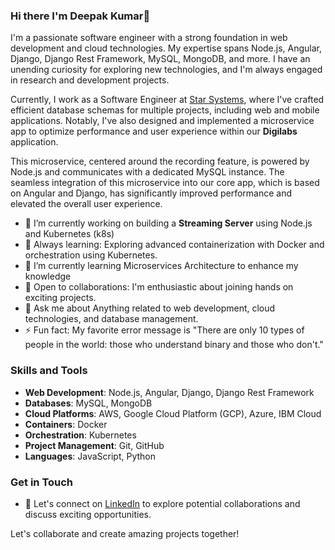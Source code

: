 ### Hi there I'm Deepak Kumar👋

I'm a passionate software engineer with a strong foundation in web development and cloud technologies. My expertise spans Node.js, Angular, Django, Django Rest Framework, MySQL, MongoDB, and more. I have an unending curiosity for exploring new technologies, and I'm always engaged in research and development projects.


Currently, I work as a Software Engineer at [Star Systems](https://starsystems.in/), where I've crafted efficient database schemas for multiple projects, including web and mobile applications. Notably, I've also designed and implemented a microservice app to optimize performance and user experience within our **Digilabs** application.

This microservice, centered around the recording feature, is powered by Node.js and communicates with a dedicated MySQL instance. The seamless integration of this microservice into our core app, which is based on Angular and Django, has significantly improved performance and elevated the overall user experience.

- 🔭 I’m currently working on  building a **Streaming Server** using Node.js and Kubernetes (k8s)
- 🌱 Always learning: Exploring advanced containerization with Docker and orchestration using Kubernetes.
- 🌱 I’m currently learning Microservices Architecture to enhance my knowledge
- 👯 Open to collaborations: I'm enthusiastic about joining hands on exciting projects.
- 💬 Ask me about Anything related to web development, cloud technologies, and database management.
- ⚡ Fun fact:  My favorite error message is "There are only 10 types of people in the world: those who understand binary and those who don't."

### Skills and Tools

- **Web Development**: Node.js, Angular, Django, Django Rest Framework
- **Databases**: MySQL, MongoDB
- **Cloud Platforms**: AWS, Google Cloud Platform (GCP), Azure, IBM Cloud
- **Containers**: Docker
- **Orchestration**: Kubernetes
- **Project Management**: Git, GitHub
- **Languages**: JavaScript, Python

### Get in Touch

- 💼 Let's connect on [LinkedIn](https://www.linkedin.com/in/deepak-kumar-s-abb963136/) to explore potential collaborations and discuss exciting opportunities.
    

Let's collaborate and create amazing projects together!
